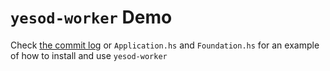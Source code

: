 # `yesod-worker` Demo

Check [the commit log](https://github.com/jamesdabbs/yesod-worker-demo/compare/4b0d90554f3b071cf94b4652a5847e3c48e7b2aa...1351560c831b43e13a0dccfb7748c1a25b7e87c2) or `Application.hs` and `Foundation.hs` for an example of how to install and use `yesod-worker`

